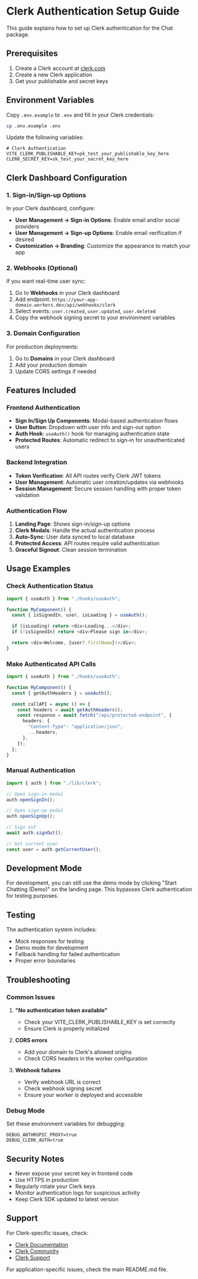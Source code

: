 # Clerk Authentication Setup Guide

This guide explains how to set up Clerk authentication for the Chat package.

## Prerequisites

1. Create a Clerk account at [clerk.com](https://clerk.com)
2. Create a new Clerk application
3. Get your publishable and secret keys

## Environment Variables

Copy `.env.example` to `.env` and fill in your Clerk credentials:

```bash
cp .env.example .env
```

Update the following variables:

```env
# Clerk Authentication
VITE_CLERK_PUBLISHABLE_KEY=pk_test_your_publishable_key_here
CLERK_SECRET_KEY=sk_test_your_secret_key_here
```

## Clerk Dashboard Configuration

### 1. Sign-in/Sign-up Options

In your Clerk dashboard, configure:

- **User Management → Sign-in Options**: Enable email and/or social providers
- **User Management → Sign-up Options**: Enable email verification if desired
- **Customization → Branding**: Customize the appearance to match your app

### 2. Webhooks (Optional)

If you want real-time user sync:

1. Go to **Webhooks** in your Clerk dashboard
2. Add endpoint: `https://your-app-domain.workers.dev/api/webhooks/clerk`
3. Select events: `user.created`, `user.updated`, `user.deleted`
4. Copy the webhook signing secret to your environment variables

### 3. Domain Configuration

For production deployments:

1. Go to **Domains** in your Clerk dashboard
2. Add your production domain
3. Update CORS settings if needed

## Features Included

### Frontend Authentication

- **Sign In/Sign Up Components**: Modal-based authentication flows
- **User Button**: Dropdown with user info and sign-out option
- **Auth Hook**: `useAuth()` hook for managing authentication state
- **Protected Routes**: Automatic redirect to sign-in for unauthenticated users

### Backend Integration

- **Token Verification**: All API routes verify Clerk JWT tokens
- **User Management**: Automatic user creation/updates via webhooks
- **Session Management**: Secure session handling with proper token validation

### Authentication Flow

1. **Landing Page**: Shows sign-in/sign-up options
2. **Clerk Modals**: Handle the actual authentication process
3. **Auto-Sync**: User data synced to local database
4. **Protected Access**: API routes require valid authentication
5. **Graceful Signout**: Clean session termination

## Usage Examples

### Check Authentication Status

```typescript
import { useAuth } from "./hooks/useAuth";

function MyComponent() {
  const { isSignedIn, user, isLoading } = useAuth();

  if (isLoading) return <div>Loading...</div>;
  if (!isSignedIn) return <div>Please sign in</div>;

  return <div>Welcome, {user?.firstName}!</div>;
}
```

### Make Authenticated API Calls

```typescript
import { useAuth } from "./hooks/useAuth";

function MyComponent() {
  const { getAuthHeaders } = useAuth();

  const callAPI = async () => {
    const headers = await getAuthHeaders();
    const response = await fetch("/api/protected-endpoint", {
      headers: {
        "Content-Type": "application/json",
        ...headers,
      },
    });
  };
}
```

### Manual Authentication

```typescript
import { auth } from "./lib/clerk";

// Open sign-in modal
auth.openSignIn();

// Open sign-up modal
auth.openSignUp();

// Sign out
await auth.signOut();

// Get current user
const user = auth.getCurrentUser();
```

## Development Mode

For development, you can still use the demo mode by clicking "Start Chatting (Demo)" on the landing page. This bypasses Clerk authentication for testing purposes.

## Testing

The authentication system includes:

- Mock responses for testing
- Demo mode for development
- Fallback handling for failed authentication
- Proper error boundaries

## Troubleshooting

### Common Issues

1. **"No authentication token available"**
   - Check your VITE_CLERK_PUBLISHABLE_KEY is set correctly
   - Ensure Clerk is properly initialized

2. **CORS errors**
   - Add your domain to Clerk's allowed origins
   - Check CORS headers in the worker configuration

3. **Webhook failures**
   - Verify webhook URL is correct
   - Check webhook signing secret
   - Ensure your worker is deployed and accessible

### Debug Mode

Set these environment variables for debugging:

```env
DEBUG_ANTHROPIC_PROXY=true
DEBUG_CLERK_AUTH=true
```

## Security Notes

- Never expose your secret key in frontend code
- Use HTTPS in production
- Regularly rotate your Clerk keys
- Monitor authentication logs for suspicious activity
- Keep Clerk SDK updated to latest version

## Support

For Clerk-specific issues, check:

- [Clerk Documentation](https://clerk.com/docs)
- [Clerk Community](https://clerk.com/community)
- [Clerk Support](https://clerk.com/support)

For application-specific issues, check the main README.md file.
